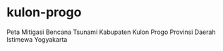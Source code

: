 # kulon-progo
 Peta Mitigasi Bencana Tsunami Kabupaten Kulon Progo Provinsi Daerah Istimewa Yogyakarta
